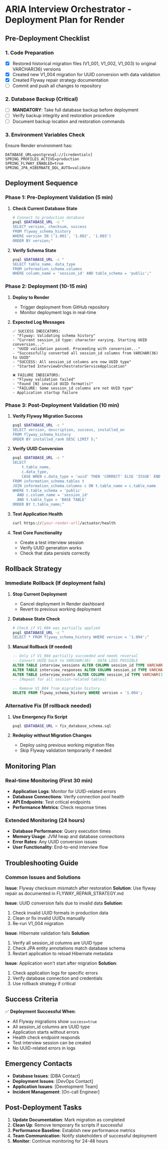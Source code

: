 # ARIA Interview Orchestrator - Deployment Plan for Render

## Pre-Deployment Checklist

### 1. Code Preparation
- [x] Restored historical migration files (V1_001, V1_002, V1_003) to original VARCHAR(36) versions
- [x] Created new V1_004 migration for UUID conversion with data validation
- [x] Created Flyway repair strategy documentation
- [ ] Commit and push all changes to repository

### 2. Database Backup (Critical)
- [ ] **MANDATORY**: Take full database backup before deployment
- [ ] Verify backup integrity and restoration procedure
- [ ] Document backup location and restoration commands

### 3. Environment Variables Check
Ensure Render environment has:
```
DATABASE_URL=postgresql://[credentials]
SPRING_PROFILES_ACTIVE=production
SPRING_FLYWAY_ENABLED=true
SPRING_JPA_HIBERNATE_DDL_AUTO=validate
```

## Deployment Sequence

### Phase 1: Pre-Deployment Validation (5 min)

1. **Check Current Database State**
   ```bash
   # Connect to production database
   psql $DATABASE_URL -c "
   SELECT version, checksum, success 
   FROM flyway_schema_history 
   WHERE version IN ('1.001', '1.002', '1.003') 
   ORDER BY version;"
   ```

2. **Verify Schema State**
   ```bash
   psql $DATABASE_URL -c "
   SELECT table_name, data_type 
   FROM information_schema.columns 
   WHERE column_name = 'session_id' AND table_schema = 'public';"
   ```

### Phase 2: Deployment (10-15 min)

1. **Deploy to Render**
   - Trigger deployment from GitHub repository
   - Monitor deployment logs in real-time

2. **Expected Log Messages**
   ```
   ✅ SUCCESS INDICATORS:
   - "Flyway: Validating schema history"
   - "Current session_id type: character varying. Starting UUID conversion..."
   - "UUID validation passed. Proceeding with conversion..."
   - "Successfully converted all session_id columns from VARCHAR(36) to UUID"
   - "SUCCESS: All session_id columns are now UUID type"
   - "Started InterviewOrchestratorServiceApplication"

   ❌ FAILURE INDICATORS:
   - "Flyway validation failed"
   - "Found [N] invalid UUID format(s)"
   - "FAILURE: Some session_id columns are not UUID type"
   - Application startup failure
   ```

### Phase 3: Post-Deployment Validation (10 min)

1. **Verify Flyway Migration Success**
   ```bash
   psql $DATABASE_URL -c "
   SELECT version, description, success, installed_on 
   FROM flyway_schema_history 
   ORDER BY installed_rank DESC LIMIT 5;"
   ```

2. **Verify UUID Conversion**
   ```bash
   psql $DATABASE_URL -c "
   SELECT 
       t.table_name,
       c.data_type,
       CASE WHEN c.data_type = 'uuid' THEN 'CORRECT' ELSE 'ISSUE' END as status
   FROM information_schema.tables t
   JOIN information_schema.columns c ON t.table_name = c.table_name
   WHERE t.table_schema = 'public'
     AND c.column_name = 'session_id'
     AND t.table_type = 'BASE TABLE'
   ORDER BY t.table_name;"
   ```

3. **Test Application Health**
   ```bash
   curl https://[your-render-url]/actuator/health
   ```

4. **Test Core Functionality**
   - Create a test interview session
   - Verify UUID generation works
   - Check that data persists correctly

## Rollback Strategy

### Immediate Rollback (If deployment fails)

1. **Stop Current Deployment**
   - Cancel deployment in Render dashboard
   - Revert to previous working deployment

2. **Database State Check**
   ```bash
   # Check if V1_004 was partially applied
   psql $DATABASE_URL -c "
   SELECT * FROM flyway_schema_history WHERE version = '1.004';"
   ```

3. **Manual Rollback (If needed)**
   ```sql
   -- Only if V1_004 partially succeeded and needs reversal
   -- Convert UUID back to VARCHAR(36) - DATA LOSS POSSIBLE
   ALTER TABLE interview_sessions ALTER COLUMN session_id TYPE VARCHAR(36);
   ALTER TABLE interview_responses ALTER COLUMN session_id TYPE VARCHAR(36);
   ALTER TABLE interview_events ALTER COLUMN session_id TYPE VARCHAR(36);
   -- [Repeat for all session-related tables]
   
   -- Remove V1_004 from migration history
   DELETE FROM flyway_schema_history WHERE version = '1.004';
   ```

### Alternative Fix (If rollback needed)

1. **Use Emergency Fix Script**
   ```bash
   psql $DATABASE_URL < fix_database_schema.sql
   ```

2. **Redeploy without Migration Changes**
   - Deploy using previous working migration files
   - Skip Flyway validation temporarily if needed

## Monitoring Plan

### Real-time Monitoring (First 30 min)
- **Application Logs**: Monitor for UUID-related errors
- **Database Connections**: Verify connection pool health
- **API Endpoints**: Test critical endpoints
- **Performance Metrics**: Check response times

### Extended Monitoring (24 hours)
- **Database Performance**: Query execution times
- **Memory Usage**: JVM heap and database connections
- **Error Rates**: Any UUID conversion issues
- **User Functionality**: End-to-end interview flow

## Troubleshooting Guide

### Common Issues and Solutions

**Issue**: Flyway checksum mismatch after restoration
**Solution**: Use flyway repair as documented in FLYWAY_REPAIR_STRATEGY.md

**Issue**: UUID conversion fails due to invalid data
**Solution**: 
1. Check invalid UUID formats in production data
2. Clean or fix invalid UUIDs manually
3. Re-run V1_004 migration

**Issue**: Hibernate validation fails
**Solution**:
1. Verify all session_id columns are UUID type
2. Check JPA entity annotations match database schema
3. Restart application to reload Hibernate metadata

**Issue**: Application won't start after migration
**Solution**:
1. Check application logs for specific errors
2. Verify database connection and credentials
3. Use rollback strategy if critical

## Success Criteria

✅ **Deployment Successful When**:
- All Flyway migrations show `success=true`
- All session_id columns are UUID type
- Application starts without errors
- Health check endpoint responds
- Test interview session can be created
- No UUID-related errors in logs

## Emergency Contacts

- **Database Issues**: [DBA Contact]
- **Deployment Issues**: [DevOps Contact]  
- **Application Issues**: [Development Team]
- **Incident Management**: [On-call Engineer]

## Post-Deployment Tasks

1. **Update Documentation**: Mark migration as completed
2. **Clean Up**: Remove temporary fix scripts if successful
3. **Performance Baseline**: Establish new performance metrics
4. **Team Communication**: Notify stakeholders of successful deployment
5. **Monitor**: Continue monitoring for 24-48 hours
